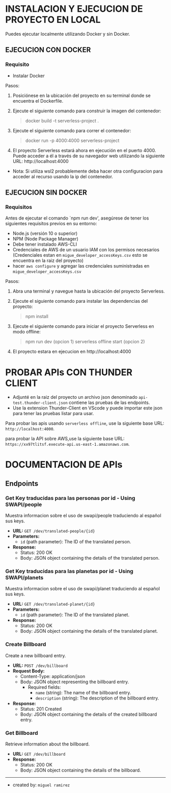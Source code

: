 # INSTALACION Y EJECUCION DE PROYECTO EN LOCAL

Puedes ejecutar localmente utilizando Docker y sin Docker.

## EJECUCION  CON DOCKER

### Requisito
- Instalar Docker

Pasos:

1. Posiciónese en la ubicación del proyecto en su terminal donde se encuentra el Dockerfile.
2. Ejecute el siguiente comando para construir la imagen del contenedor:
	 >docker build -t serverless-project .

3. Ejecute el siguiente comando para correr el contenedor:
   	>docker run -p 4000:4000 serverless-project

4. El proyecto Serverless estará ahora en ejecución en el puerto 4000. 
Puede acceder a él a través de su navegador web utilizando la siguiente URL: http://localhost:4000

- Nota: Si utiliza wsl2 probablemente deba hacer otra configuracion para acceder al recurso usando la ip del contenedor.

## EJECUCION  SIN DOCKER

### Requisitos
Antes de ejecutar el comando `npm run dev', asegúrese de tener los siguientes requisitos previos en su entorno:

- Node.js (versión 10 o superior)
- NPM (Node Package Manager)
- Debe tener instalado AWS-CLI
- Credenciales de AWS de un usuario IAM con los permisos necesarios (Credenciales estan en `migue_developer_accessKeys.csv` esto se encuentra en la raiz del proyecto)
- hacer `aws configure` y agregar las credenciales suministradas en `migue_developer_accessKeys.csv`

Pasos:

1. Abra una terminal y navegue hasta la ubicación del proyecto Serverless.

2. Ejecute el siguiente comando para instalar las dependencias del proyecto:
   	>npm install

3. Ejecute el siguiente comando para iniciar el proyecto Serverless en modo offline:
	> npm run dev (opcion 1)
	>serverless offline start (opcion 2)

4. El proyecto estara en ejecucion en http://localhost:4000

# PROBAR APIs CON THUNDER CLIENT

- Adjunté en la raiz del proyecto un archivo json denominado `api-test.thunder-client.json` contiene las pruebas de las endpoints.
- Use la extension Thunder-Client en VScode y puede importar este json para tener las pruebas listar para usar.


Para probar las apis usando `serverless offline`, use la siguiente base URL: `http://localhost:4000`.

para probar la API sobre AWS,use la siguiente base URL: `https://xx97tlitsf.execute-api.us-east-1.amazonaws.com`.

# DOCUMENTACION DE APIs
## Endpoints
### Get Key traducidas para las personas por id - Using SWAPI/people

Muestra informacion sobre el uso de swapi/people traduciendo al español sus keys.

- **URL:** `GET /dev/translated-people/{id}`
- **Parameters:**
  - `id` (path parameter): The ID of the translated person.
- **Response:**
  - Status: 200 OK
  - Body: JSON object containing the details of the translated person.

### Get Key traducidas para las planetas por id - Using SWAPI/planets

Muestra informacion sobre el uso de swapi/planet traduciendo al español sus keys.

- **URL:** `GET /dev/translated-planet/{id}`
- **Parameters:**
  - `id` (path parameter): The ID of the translated planet.
- **Response:**
  - Status: 200 OK
  - Body: JSON object containing the details of the translated planet.

### Create Billboard

Create a new billboard entry.

- **URL:** `POST /dev/billboard`
- **Request Body:**
  - Content-Type: application/json
  - Body: JSON object representing the billboard entry.
    - Required fields:
      - `name` (string): The name of the billboard entry.
      - `description` (string): The description of the billboard entry.
- **Response:**
  - Status: 201 Created
  - Body: JSON object containing the details of the created billboard entry.

### Get Billboard

Retrieve information about the billboard.

- **URL:** `GET /dev/billboard`
- **Response:**
  - Status: 200 OK
  - Body: JSON object containing the details of the billboard.

---

- created by: `miguel ramirez`